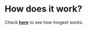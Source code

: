 # How does it work?

Check **[here][inngest]** to see how Inngest works.

[inngest]: https://www.inngest.com/product/how-inngest-works?ref=elixir-sdk
